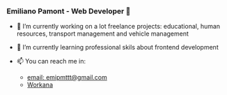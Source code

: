 ### Emiliano Pamont - Web Developer 👋

- 🔭 I’m currently working on a lot freelance projects: educational, human resources, transport management and vehicle management

- 🌱 I’m currently learning professional skils about frontend development
- 📫 You can reach me in:

	- [email: emipmttt@gmail.com](mailto:emipmttt@gmail.com "emipmttt@gmail.com")
	- [Workana](https://www.workana.com/freelancer/94f2313b567273ed14d67d6efccd557e "Workana")
